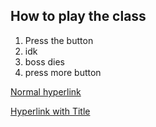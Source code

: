 ## How to play the class

1. Press the button
2. idk
3. boss dies
4. press more button

[Normal hyperlink](https://www.thebalanceffxiv.com/)

[Hyperlink with Title](https://www.thebalanceffxiv.com/ "He Balanc")
